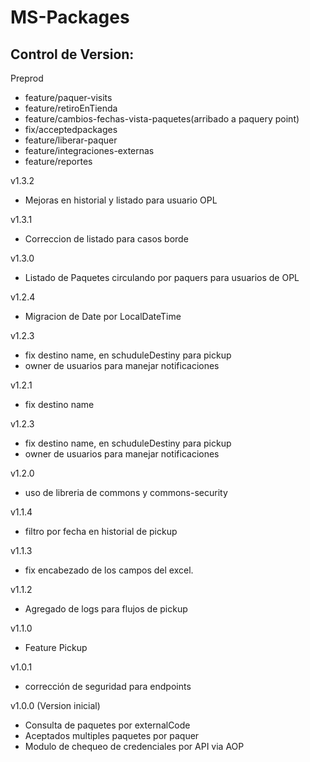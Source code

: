# MS-Packages

## Control de Version:

Preprod
- feature/paquer-visits
- feature/retiroEnTienda
- feature/cambios-fechas-vista-paquetes(arribado a paquery point)
- fix/acceptedpackages
- feature/liberar-paquer
- feature/integraciones-externas
- feature/reportes

v1.3.2
- Mejoras en historial y listado para usuario OPL

v1.3.1
- Correccion de listado para casos borde

v1.3.0
- Listado de Paquetes circulando por paquers para usuarios de OPL

v1.2.4
- Migracion de Date por LocalDateTime

v1.2.3
- fix destino name, en schuduleDestiny para pickup
- owner de usuarios para manejar notificaciones

v1.2.1
- fix destino name

v1.2.3
- fix destino name, en schuduleDestiny para pickup
- owner de usuarios para manejar notificaciones

v1.2.0
- uso de libreria de commons y commons-security

v1.1.4
- filtro por fecha en historial de pickup

v1.1.3
- fix encabezado de los campos del excel.

v1.1.2
- Agregado de logs para flujos de pickup

v1.1.0
- Feature Pickup 

v1.0.1
- corrección de seguridad para endpoints

v1.0.0 (Version inicial)
- Consulta de paquetes por externalCode
- Aceptados multiples paquetes por paquer
- Modulo de chequeo de credenciales por API via AOP


 

